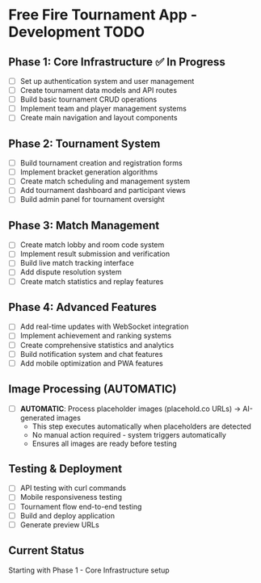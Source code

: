 # Free Fire Tournament App - Development TODO

## Phase 1: Core Infrastructure ✅ In Progress
- [ ] Set up authentication system and user management
- [ ] Create tournament data models and API routes  
- [ ] Build basic tournament CRUD operations
- [ ] Implement team and player management systems
- [ ] Create main navigation and layout components

## Phase 2: Tournament System
- [ ] Build tournament creation and registration forms
- [ ] Implement bracket generation algorithms
- [ ] Create match scheduling and management system
- [ ] Add tournament dashboard and participant views
- [ ] Build admin panel for tournament oversight

## Phase 3: Match Management
- [ ] Create match lobby and room code system
- [ ] Implement result submission and verification
- [ ] Build live match tracking interface
- [ ] Add dispute resolution system
- [ ] Create match statistics and replay features

## Phase 4: Advanced Features
- [ ] Add real-time updates with WebSocket integration
- [ ] Implement achievement and ranking systems
- [ ] Create comprehensive statistics and analytics
- [ ] Build notification system and chat features
- [ ] Add mobile optimization and PWA features

## Image Processing (AUTOMATIC)
- [ ] **AUTOMATIC**: Process placeholder images (placehold.co URLs) → AI-generated images
  - This step executes automatically when placeholders are detected
  - No manual action required - system triggers automatically
  - Ensures all images are ready before testing

## Testing & Deployment
- [ ] API testing with curl commands
- [ ] Mobile responsiveness testing
- [ ] Tournament flow end-to-end testing
- [ ] Build and deploy application
- [ ] Generate preview URLs

## Current Status
Starting with Phase 1 - Core Infrastructure setup